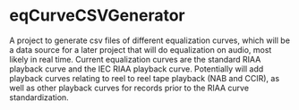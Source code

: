 # eqCurveCSVGenerator
A project to generate csv files of different equalization curves, which will be a data source for a later project that will do equalization on audio, most likely in real time.
Current equalization curves are the standard RIAA playback curve and the IEC RIAA playback curve. 
Potentially will add playback curves relating to reel to reel tape playback (NAB and CCIR), as well as other playback curves for records prior to the RIAA curve standardization.
